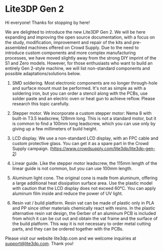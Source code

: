 # Lite3DP Gen 2

Hi everyone! Thanks for stopping by here!

We are delighted to introduce the new Lite3DP Gen 2. We will be here expanding and improving the open source documentation, with a focus on the study, modification, improvement and repair of the kits and pre-assembled machines offered on Crowd Supply.
Due to the need to introduce custom components and more complex manufacturing processes, we have moved slightly away from the strong DIY imprint of the S1 and Zero models. However, for those enthusiasts who want to build an entirely Gen 2-style machine, we will list non-standard components and possible adaptations/solutions below.

1. SMD soldering.
Most electronic components are no longer through-hole and surface mount must be performed. It's not as simple as with a soldering iron, but you can order a stencil along with the PCBs, use solder paste and an electric oven or heat gun to achieve reflow. Please research this topic carefully.

2. Stepper motor.
We incorporate a custom stepper motor: Nema 8 with built-in T3.5 leadscrew, 128mm long. This is not a standard motor, but it is common to find a 100mm long leadscrew, which you can use only by giving up a few millimeters of build height.
   
3. LCD display.
We use a non-standard LCD display, with an FPC cable and custom protective glass. You can get it as a spare part in the Crowd Supply campaign. (https://www.crowdsupply.com/lite3dp/lite3dp-gen-2)
   
4. Linear guide.
Like the stepper motor leadscrew, the 115mm length of the linear guide is not common, but you can use 100mm length.
   
5. Aluminum light cone.
The original cone is made from aluminum, offering a large additional heat dissipation surface area. Use the plastic model with caution that the LCD display does not exceed 60°C. You can apply aluminum film inside and reduce the power of UV light.
    
6. Resin vat / build platform.
Resin vat can be made of plastic only in PLA and PP since other materials chemically react with resins. In the plastic alternative resin vat design, the Gerber of an aluminum PCB is included from which it can be cut out and obtain the vat frame and the surface of the build platform. This way it is not necessary to order metal cutting parts, and they can be ordered together with the PCBs.

Please visit our website lite3dp.com and we welcome inquiries at support@lite3dp.com. Thank you!
